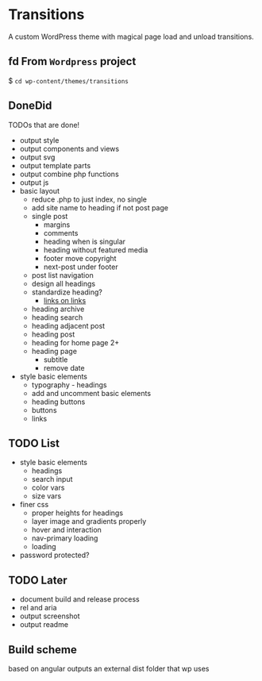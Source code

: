 # Transitions
A custom WordPress theme with magical page load and unload transitions.

## fd From `Wordpress` project
$ `cd wp-content/themes/transitions`


## DoneDid 
TODOs that are done!
- output style
- output components and views
- output svg
- output template parts
- output combine php functions
- output js
- basic layout
	- reduce .php to just index, no single
	- add site name to heading if not post page
	- single post
		- margins 
		- comments
		- heading when is singular
		- heading without featured media
		- footer move copyright
		- next-post under footer
	- post list navigation
	- design all headings
	- standardize heading?
		- [links on links](https://www.sarasoueidan.com/blog/nested-links/)
	- heading archive
	- heading search
	- heading adjacent post
	- heading post
	- heading for home page 2+
	- heading page
		- subtitle
		- remove date
- style basic elements
	- typography - headings
	- add and uncomment basic elements
	- heading buttons
	- buttons
	- links
	

## TODO List
- style basic elements
	- headings
	- search input
	- color vars
	- size vars
- finer css
	- proper heights for headings
	- layer image and gradients properly
	- hover and interaction
	- nav-primary loading
	- loading
- password protected? 


## TODO Later
- document build and release process
- rel and aria
- output screenshot
- output readme

## Build scheme
based on angular
outputs an external dist folder that wp uses
